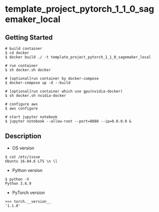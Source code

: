 # template_project_pytorch_1_1_0_sagemaker_local

## Getting Started
```
# build container
$ cd docker
$ docker build ./ -t template_project_pytorch_1_1_0_sagemaker_local

# run container
$ sh docker.sh docker

# [optional]run container by docker-compose
$ docker-compose up -d --build

# [optional]run container which use gpu(nvidia-docker)
$ sh docker.sh nvidia-docker

# configure aws
$ aws configure

# start jupyter notebook
$ jupyter notebook --allow-root --port=8888 --ip=0.0.0.0 &
```

## Description
* OS version
```
$ cat /etc/issue
Ubuntu 16.04.6 LTS \n \l
```

* Python version
```
$ python -V
Python 3.6.9
```

* PyTorch version
```
>>> torch.__version__
'1.1.0'
```

